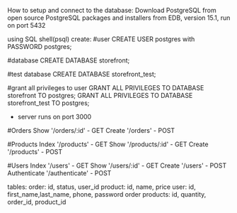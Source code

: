 How to setup and connect to the database:
Download PostgreSQL from open source PostgreSQL packages and installers from EDB, version  15.1, run on port 5432

using SQL shell(psql) create:
#user
CREATE USER postgres with PASSWORD postgres;

#database
CREATE DATABASE storefront;

#test database
CREATE DATABASE storefront_test;

#grant all privileges to user
GRANT ALL PRIVILEGES TO DATABASE storefront TO postgres;
GRANT ALL PRIVILEGES TO DATABASE storefront_test TO postgres;

- server runs on port 3000


#Orders
Show '/orders/:id' - GET
Create '/orders' - POST

#Products
Index '/products' - GET
Show '/products/:id' - GET
Create '/products' - POST

#Users
Index '/users' - GET
Show '/users/:id' - GET
Create '/users' - POST
Authenticate '/authenticate' - POST

tables:
order: id, status, user_id 
product: id, name, price
user: id, first_name,last_name, phone, password 
order products: id, quantity, order_id, product_id